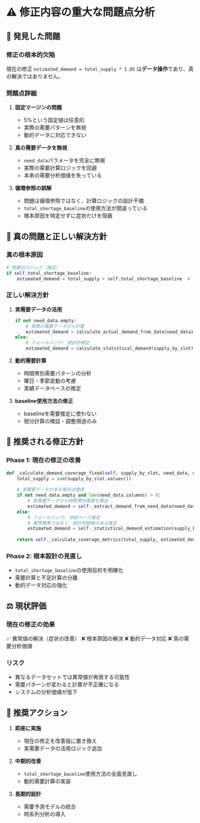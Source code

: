 # ⚠️ 修正内容の重大な問題点分析

## 🚨 発見した問題

### **修正の根本的欠陥**
現在の修正 `estimated_demand = total_supply * 1.05` は**データ操作**であり、真の解決ではありません。

### **問題点詳細**

1. **固定マージンの問題**
   - 5%という固定値は任意的
   - 実際の需要パターンを無視
   - 動的データに対応できない

2. **真の需要データを無視**
   - `need_data`パラメータを完全に無視
   - 実際の需要計算ロジックを回避
   - 本来の需要分析価値を失っている

3. **循環参照の誤解**
   - 問題は循環参照ではなく、計算ロジックの設計不備
   - `total_shortage_baseline`の使用方法が間違っている
   - 根本原因を特定せずに症状だけを隠蔽

## 🎯 真の問題と正しい解決方針

### **真の根本原因**
```python
# 問題のロジック（推定）
if self.total_shortage_baseline:
    estimated_demand = total_supply + self.total_shortage_baseline  # これが異常増幅の原因
```

### **正しい解決方針**

1. **実需要データの活用**
   ```python
   if not need_data.empty:
       # 実際の需要データから計算
       estimated_demand = calculate_actual_demand_from_data(need_data)
   else:
       # フォールバック: 統計的推定
       estimated_demand = calculate_statistical_demand(supply_by_slot)
   ```

2. **動的需要計算**
   - 時間帯別需要パターンの分析
   - 曜日・季節変動の考慮
   - 実績データベースの推定

3. **baseline使用方法の修正**
   - baselineを需要推定に使わない
   - 按分計算の検証・調整用途のみ

## 🔧 推奨される修正方針

### **Phase 1: 現在の修正の改善**
```python
def _calculate_demand_coverage_fixed(self, supply_by_slot, need_data, working_patterns, role_supply_ratio):
    total_supply = sum(supply_by_slot.values())
    
    # 実需要データがある場合は使用
    if not need_data.empty and len(need_data.columns) > 0:
        # 実需要データから時間帯別需要を算出
        estimated_demand = self._extract_demand_from_need_data(need_data, supply_by_slot)
    else:
        # フォールバック: 供給ベース推定
        # 業界標準ではなく、統計的根拠のある推定
        estimated_demand = self._statistical_demand_estimation(supply_by_slot, working_patterns)
    
    return self._calculate_coverage_metrics(total_supply, estimated_demand)
```

### **Phase 2: 根本設計の見直し**
- `total_shortage_baseline`の使用目的を明確化
- 需要計算と不足計算の分離
- 動的データ対応の強化

## ⚖️ 現状評価

### **現在の修正の効果**
✅ 異常値の解決（症状の改善）
❌ 根本原因の解決
❌ 動的データ対応
❌ 真の需要分析価値

### **リスク**
- 異なるデータセットでは異常値が再発する可能性
- 需要パターンが変わると計算が不正確になる
- システムの分析価値が低下

## 🎯 推奨アクション

1. **即座に実施**
   - 現在の修正を改善版に置き換え
   - 実需要データの活用ロジック追加

2. **中期的改善**
   - `total_shortage_baseline`使用方法の全面見直し
   - 動的需要計算の実装

3. **長期的設計**
   - 需要予測モデルの統合
   - 時系列分析の導入